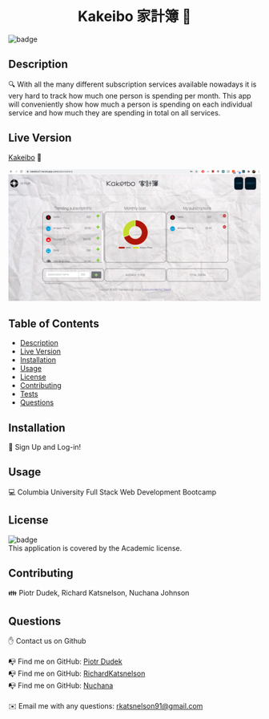 
<h1 align="center">Kakeibo 家計簿 👋</h1>
  
![badge](https://img.shields.io/badge/license-Academic-brightgreen)<br />
## Description
🔍 With all the many different subscription services available nowadays it is very hard to track how much one person is spending per month. This app will conveniently show how much a person is spending on each individual service and how much they are spending in total on all services.

## Live Version
[Kakeibo](https://kakeibo21.herokuapp.com/) 🚀

<p align="center">
  <img src="https://raw.githubusercontent.com/Piotr72us/piotr-portfolio-react/main/src/img/kakeibo-screen.png">
</p>


## Table of Contents
- [Description](#description)
- [Live Version](#LiveVersion)
- [Installation](#installation)
- [Usage](#usage)
- [License](#license)
- [Contributing](#contributing)
- [Tests](#tests)
- [Questions](#questions)
## Installation
💾 Sign Up and Log-in!
## Usage
💻 Columbia University Full Stack Web Development Bootcamp
## License
![badge](https://img.shields.io/badge/license-Academic-brightgreen)
<br />
This application is covered by the Academic license. 
## Contributing
👪 Piotr Dudek, Richard Katsnelson, Nuchana Johnson

## Questions
✋ Contact us on Github<br />
<br />
📭 Find me on GitHub: [Piotr Dudek](https://github.com/Piotr72us)<br />
📭 Find me on GitHub: [RichardKatsnelson](https://github.com/RichardKatsnelson)<br />
📭 Find me on GitHub: [Nuchana](https://github.com/nuchana)<br />
<br />
✉️ Email me with any questions: rkatsnelson91@gmail.com<br /><br />



